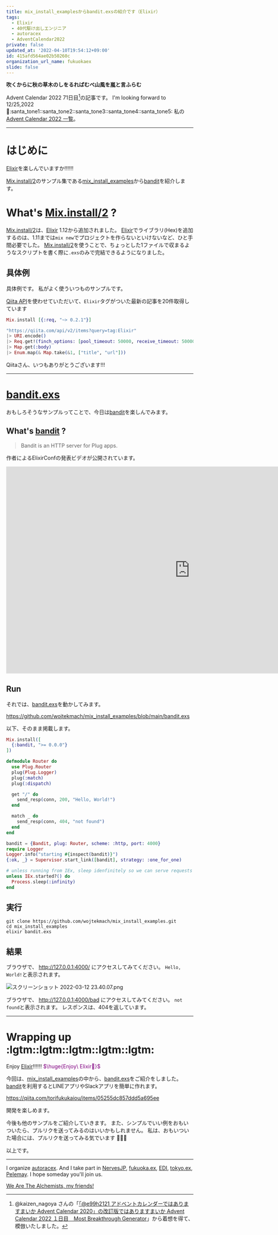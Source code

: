 ```yaml
---
title: mix_install_examplesからbandit.exsの紹介です（Elixir）
tags:
  - Elixir
  - 40代駆け出しエンジニア
  - autoracex
  - AdventCalendar2022
private: false
updated_at: '2022-04-10T19:54:12+09:00'
id: 415afd564ae02b50260c
organization_url_name: fukuokaex
slide: false
---
```

**吹くからに秋の草木のしをるればむべ山風を嵐と言ふらむ**

Advent Calendar 2022 71日目[^1]の記事です。
I'm looking forward to 12/25,2022 :santa::santa_tone1::santa_tone2::santa_tone3::santa_tone4::santa_tone5:
私の[Advent Calendar 2022 一覧](https://docs.google.com/spreadsheets/d/1HQvFjagQLRPjOYAjDVzWp9S4b8dKixxvvaz_TtbZWto/edit#gid=1723448955)。

[^1]: @kaizen_nagoya さんの「[「@e99h2121 アドベントカレンダーではありますまいか Advent Calendar 2020」の改訂版ではありますまいか Advent Calendar 2022 １日目　Most Breakthrough Generator](https://qiita.com/kaizen_nagoya/items/49ebebee3a0377f3b59b)」から着想を得て、模倣いたしました。 

---



# はじめに

[Elixir](https://elixir-lang.org/)を楽しんでいますか:bangbang::bangbang::bangbang:

[Mix.install/2](https://hexdocs.pm/mix/1.13/Mix.html#install/2)のサンプル集である[mix_install_examples](https://github.com/wojtekmach/mix_install_examples/)から[bandit](https://github.com/mtrudel/bandit)を紹介します。



# What's [Mix.install/2](https://hexdocs.pm/mix/1.13/Mix.html#install/2) ?

[Mix.install/2](https://hexdocs.pm/mix/1.13/Mix.html#install/2)は、[Elixir](https://elixir-lang.org/) 1.12から追加されました。
[Elixir](https://elixir-lang.org/)でライブラリ(Hex)を追加するのは、1.11までは`mix new`でプロジェクトを作らないといけないなど、ひと手間必要でした。
[Mix.install/2](https://hexdocs.pm/mix/1.13/Mix.html#install/2)を使うことで、ちょっとした1ファイルで収まるようなスクリプトを書く際に`.exs`のみで完結できるようになりました。

## 具体例

具体例です。
私がよく使ういつものサンプルです。

[Qiita API](https://qiita.com/api/v2/docs)を使わせていただいて、`Elixir`タグがついた最新の記事を20件取得しています

```elixir
Mix.install [{:req, "~> 0.2.1"}]

"https://qiita.com/api/v2/items?query=tag:Elixir"
|> URI.encode()
|> Req.get!(finch_options: [pool_timeout: 50000, receive_timeout: 50000])
|> Map.get(:body)
|> Enum.map(& Map.take(&1, ["title", "url"]))

```

Qiitaさん、いつもありがとうございます!!!

---

# [bandit.exs](https://github.com/wojtekmach/mix_install_examples/blob/main/bandit.exs)

おもしろそうなサンプルってことで、今日は[bandit](https://github.com/mtrudel/bandit)を楽しんでみます。



## What's [bandit](https://github.com/mtrudel/bandit) ?

> Bandit is an HTTP server for Plug apps.

作者によるElixirConfの発表ビデオが公開されています。

<iframe width="988" height="556" src="https://www.youtube.com/embed/ZLjWyanLHuk" title="YouTube video player" frameborder="0" allow="accelerometer; autoplay; clipboard-write; encrypted-media; gyroscope; picture-in-picture" allowfullscreen></iframe>


## Run

それでは、[bandit.exs](https://github.com/wojtekmach/mix_install_examples/blob/main/bandit.exs)を動かしてみます。

https://github.com/wojtekmach/mix_install_examples/blob/main/bandit.exs

以下、そのまま掲載します。

```elixir:bandit.exs
Mix.install([
  {:bandit, ">= 0.0.0"}
])

defmodule Router do
  use Plug.Router
  plug(Plug.Logger)
  plug(:match)
  plug(:dispatch)

  get "/" do
    send_resp(conn, 200, "Hello, World!")
  end

  match _ do
    send_resp(conn, 404, "not found")
  end
end

bandit = {Bandit, plug: Router, scheme: :http, port: 4000}
require Logger
Logger.info("starting #{inspect(bandit)}")
{:ok, _} = Supervisor.start_link([bandit], strategy: :one_for_one)

# unless running from IEx, sleep idenfinitely so we can serve requests
unless IEx.started?() do
  Process.sleep(:infinity)
end
```


## 実行

```shell
git clone https://github.com/wojtekmach/mix_install_examples.git
cd mix_install_examples
elixir bandit.exs
```

## 結果

ブラウザで、 http://127.0.0.1:4000/ にアクセスしてみてください。
`Hello, World!`と表示されます。

![スクリーンショット 2022-03-12 23.40.07.png](https://qiita-image-store.s3.ap-northeast-1.amazonaws.com/0/131808/7098aea5-a7a5-9988-7a86-0a7f3c61fb2a.png)



ブラウザで、 http://127.0.0.1:4000/bad にアクセスしてみてください。
`not found`と表示されます。
レスポンスは、404を返しています。

---

# Wrapping up :lgtm::lgtm::lgtm::lgtm::lgtm:

Enjoy [Elixir](https://elixir-lang.org/):bangbang::bangbang::bangbang:
<font color="purple">$\huge{Enjoy\ Elixir🚀}$</font>

今回は、[mix_install_examples](https://github.com/wojtekmach/mix_install_examples/)の中から、[bandit.exs](https://github.com/wojtekmach/mix_install_examples/blob/main/bandit.exs)をご紹介をしました。
[bandit](https://github.com/mtrudel/bandit)を利用するとLINEアプリやSlackアプリを簡単に作れます。

https://qiita.com/torifukukaiou/items/05255dc857ddd5a695ee

開発を楽しめます。



今後も他のサンプルをご紹介していきます。
また、シンプルでいい例をおもいついたら、プルリクを送ってみるのはいいかもしれません。
私は、おもいついた場合には、プルリクを送ってみる気でいます :rocket::rocket::rocket: 


以上です。





---

I organize [autoracex](https://autoracex.connpass.com/).
And I take part in [NervesJP](https://nerves-jp.connpass.com/), [fukuoka.ex](https://fukuokaex.connpass.com/), [EDI](https://fukuokaex.connpass.com/), [tokyo.ex](https://beam-lang.connpass.com/), [Pelemay](https://pelemay.connpass.com/).
I hope someday you'll join us.

[We Are The Alchemists, my friends!](https://www.youtube.com/watch?v=04854XqcfCY)





